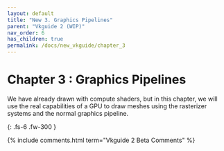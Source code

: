 ---layout: defaulttitle: "New 3. Graphics Pipelines"parent: "Vkguide 2 (WIP)"nav_order: 6has_children: truepermalink: /docs/new_vkguide/chapter_3---# Chapter 3 : Graphics PipelinesWe have already drawn with compute shaders, but in this chapter, we will use the real capabilities of a GPU to draw meshes using the rasterizer systems and the normal graphics pipeline.{: .fs-6 .fw-300 }{% include comments.html term="Vkguide 2 Beta Comments" %}
